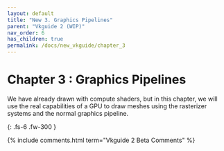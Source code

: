 ---layout: defaulttitle: "New 3. Graphics Pipelines"parent: "Vkguide 2 (WIP)"nav_order: 6has_children: truepermalink: /docs/new_vkguide/chapter_3---# Chapter 3 : Graphics PipelinesWe have already drawn with compute shaders, but in this chapter, we will use the real capabilities of a GPU to draw meshes using the rasterizer systems and the normal graphics pipeline.{: .fs-6 .fw-300 }{% include comments.html term="Vkguide 2 Beta Comments" %}
